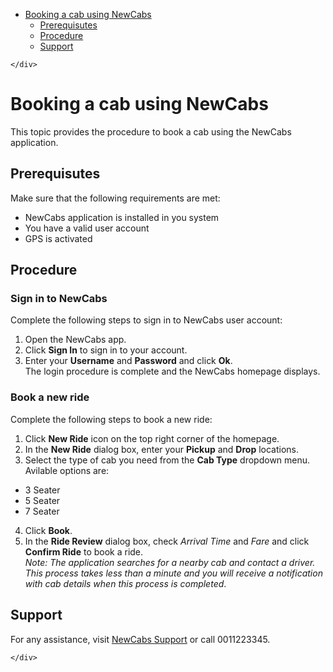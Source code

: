 <!DOCTYPE html>
<html>

<head>
  <meta charset="utf-8">
  <meta name="viewport" content="width=device-width, initial-scale=1.0">
  <title>How to book a cab using NEWCABS app</title>
  <link rel="stylesheet" href="https://stackedit.io/style.css" />
</head>

<body class="stackedit">
  <div class="stackedit__left">
    <div class="stackedit__toc">
      
<ul>
<li><a href="#booking-a-cab-using-newcabs">Booking a cab using NewCabs</a>
<ul>
<li><a href="#prerequisutes">Prerequisutes</a></li>
<li><a href="#procedure">Procedure</a></li>
<li><a href="#support">Support</a></li>
</ul>
</li>
</ul>

    </div>
  </div>
  <div class="stackedit__right">
    <div class="stackedit__html">
      <h1 id="booking-a-cab-using-newcabs">Booking a cab using NewCabs</h1>
<p>This topic provides the procedure to book a cab using the NewCabs application.</p>
<h2 id="prerequisutes">Prerequisutes</h2>
<p>Make sure that the following requirements are met:</p>
<ul>
<li>NewCabs application is installed in you system</li>
<li>You have a valid user account</li>
<li>GPS is activated</li>
</ul>
<h2 id="procedure">Procedure</h2>
<h3 id="sign-in-to-newcabs">Sign in to NewCabs</h3>
<p>Complete the following steps to sign in to NewCabs user account:</p>
<ol>
<li>Open the NewCabs app.</li>
<li>Click <strong>Sign In</strong> to sign in to your account.</li>
<li>Enter your <strong>Username</strong> and <strong>Password</strong> and click <strong>Ok</strong>.<br>
The login procedure is complete and the NewCabs homepage displays.</li>
</ol>
<h3 id="book-a-new-ride">Book a new ride</h3>
<p>Complete the following steps to book a new ride:</p>
<ol>
<li>Click <strong>New Ride</strong> icon on the top right corner of the homepage.</li>
<li>In the <strong>New Ride</strong> dialog box, enter your <strong>Pickup</strong> and <strong>Drop</strong> locations.</li>
<li>Select the type of cab you need from the <strong>Cab Type</strong> dropdown menu. Avilable options are:</li>
</ol>
<ul>
<li>3 Seater</li>
<li>5 Seater</li>
<li>7 Seater</li>
</ul>
<ol start="4">
<li>Click <strong>Book</strong>.</li>
<li>In the <strong>Ride Review</strong> dialog box, check  <em>Arrival Time</em> and <em>Fare</em> and click <strong>Confirm Ride</strong> to book a ride.<br>
<em>Note: The application searches for a nearby cab and contact a driver. This process takes less than a minute and you will receive a notification with cab details when this process is completed</em>.</li>
</ol>
<h2 id="support">Support</h2>
<p>For any assistance, visit <a href="www.newcabs.con/support">NewCabs Support</a> or call 0011223345.</p>

    </div>
  </div>
</body>

</html>
